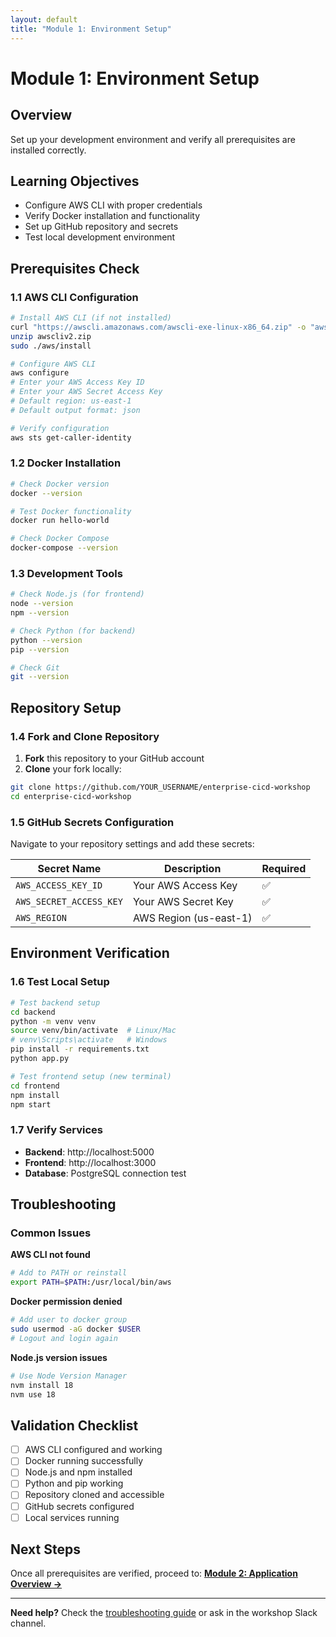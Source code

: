 ```yaml
---
layout: default
title: "Module 1: Environment Setup"
---
```


# Module 1: Environment Setup

## Overview
Set up your development environment and verify all prerequisites are installed correctly.

## Learning Objectives
- Configure AWS CLI with proper credentials
- Verify Docker installation and functionality  
- Set up GitHub repository and secrets
- Test local development environment

## Prerequisites Check

### 1.1 AWS CLI Configuration

```bash
# Install AWS CLI (if not installed)
curl "https://awscli.amazonaws.com/awscli-exe-linux-x86_64.zip" -o "awscliv2.zip"
unzip awscliv2.zip
sudo ./aws/install

# Configure AWS CLI
aws configure
# Enter your AWS Access Key ID
# Enter your AWS Secret Access Key  
# Default region: us-east-1
# Default output format: json

# Verify configuration
aws sts get-caller-identity
```

### 1.2 Docker Installation

```bash
# Check Docker version
docker --version

# Test Docker functionality
docker run hello-world

# Check Docker Compose
docker-compose --version
```

### 1.3 Development Tools

```bash
# Check Node.js (for frontend)
node --version
npm --version

# Check Python (for backend)
python --version
pip --version

# Check Git
git --version
```

## Repository Setup

### 1.4 Fork and Clone Repository

1. **Fork** this repository to your GitHub account
2. **Clone** your fork locally:

```bash
git clone https://github.com/YOUR_USERNAME/enterprise-cicd-workshop
cd enterprise-cicd-workshop
```

### 1.5 GitHub Secrets Configuration

Navigate to your repository settings and add these secrets:

| Secret Name | Description | Required |
|-------------|-------------|----------|
| `AWS_ACCESS_KEY_ID` | Your AWS Access Key | ✅ |
| `AWS_SECRET_ACCESS_KEY` | Your AWS Secret Key | ✅ |
| `AWS_REGION` | AWS Region (us-east-1) | ✅ |

## Environment Verification

### 1.6 Test Local Setup

```bash
# Test backend setup
cd backend
python -m venv venv
source venv/bin/activate  # Linux/Mac
# venv\Scripts\activate   # Windows
pip install -r requirements.txt
python app.py

# Test frontend setup (new terminal)
cd frontend
npm install
npm start
```

### 1.7 Verify Services

- **Backend**: http://localhost:5000
- **Frontend**: http://localhost:3000
- **Database**: PostgreSQL connection test

## Troubleshooting

### Common Issues

**AWS CLI not found**
```bash
# Add to PATH or reinstall
export PATH=$PATH:/usr/local/bin/aws
```

**Docker permission denied**
```bash
# Add user to docker group
sudo usermod -aG docker $USER
# Logout and login again
```

**Node.js version issues**
```bash
# Use Node Version Manager
nvm install 18
nvm use 18
```

## Validation Checklist

- [ ] AWS CLI configured and working
- [ ] Docker running successfully
- [ ] Node.js and npm installed
- [ ] Python and pip working
- [ ] Repository cloned and accessible
- [ ] GitHub secrets configured
- [ ] Local services running

## Next Steps

Once all prerequisites are verified, proceed to:
**[Module 2: Application Overview →](../2-application-overview/)**

---

**Need help?** Check the [troubleshooting guide](../troubleshooting) or ask in the workshop Slack channel.